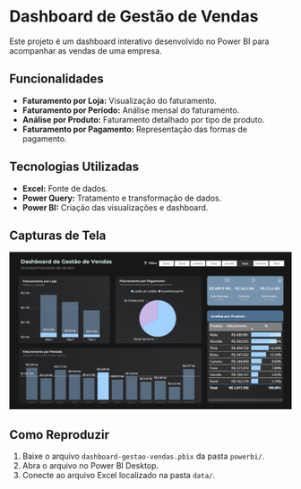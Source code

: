 # Dashboard de Gestão de Vendas

Este projeto é um dashboard interativo desenvolvido no Power BI para acompanhar as vendas de uma empresa.

## Funcionalidades
- **Faturamento por Loja:** Visualização do faturamento.
- **Faturamento por Período:** Análise mensal do faturamento.
- **Análise por Produto:** Faturamento detalhado por tipo de produto.
- **Faturamento por Pagamento:** Representação das formas de pagamento.

## Tecnologias Utilizadas
- **Excel:** Fonte de dados.
- **Power Query:** Tratamento e transformação de dados.
- **Power BI:** Criação das visualizações e dashboard.

## Capturas de Tela
![Dashboard Overview](images/dashboard-overview.png)

## Como Reproduzir
1. Baixe o arquivo `dashboard-gestao-vendas.pbix` da pasta `powerbi/`.
2. Abra o arquivo no Power BI Desktop.
3. Conecte ao arquivo Excel localizado na pasta `data/`.

